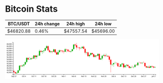 # Bitcoin Stats

BTC/USDT|24h change|24h high|24h low|
|---|---|---|---|
|$46820.88|0.46%|$47557.54|$45696.00|

<img src="./chart.svg">

